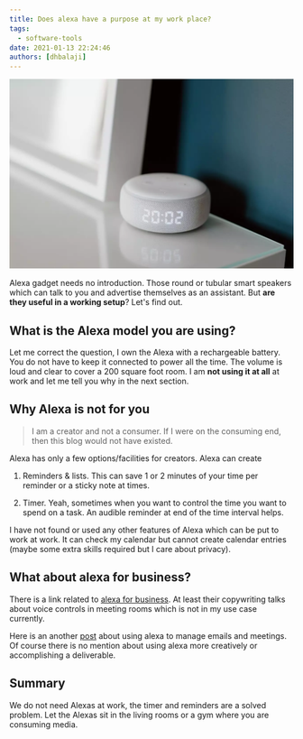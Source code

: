 ```yaml
---
title: Does alexa have a purpose at my work place?
tags:
  - software-tools
date: 2021-01-13 22:24:46
authors: [dhbalaji]
---
```


![Some alt text](./assets/alexa.webp)

Alexa gadget needs no introduction. Those round or tubular smart speakers which can talk to you and advertise themselves as an assistant. But **are they useful in a working setup**? Let's find out.

 
 
## What is the Alexa model you are using?

Let me correct the question, I own the Alexa with a rechargeable battery. You do not have to keep it connected to power all the time. The volume is loud and clear to cover a 200 square foot room. I am **not using it at all** at work and let me tell you why in the next section.

## Why Alexa is not for you

> I am a creator and not a consumer. If I were on the consuming end, then this blog would not have existed.

Alexa has only a few options/facilities for creators. Alexa can create

1. Reminders & lists. This can save 1 or 2 minutes of your time per reminder or a sticky note at times.

2. Timer. Yeah, sometimes when you want to control the time you want to spend on a task. An audible reminder at end of the time interval helps.

I have not found or used any other features of Alexa which can be put to work at work. It can check my calendar but cannot create calendar entries (maybe some extra skills required but I care about privacy).

## What about alexa for business?

There is a link related to [alexa for business](https://aws.amazon.com/alexaforbusiness/). At least their copywriting talks about voice controls in meeting rooms which is not in my use case currently.
 
 Here is an another [post](https://aws.amazon.com/blogs/business-productivity/boosting-work-from-home-productivity-with-alexa-for-business/) about using alexa to manage emails and meetings. Of course there is no mention about using alexa more creatively or accomplishing a deliverable.

## Summary

We do not need Alexas at work, the timer and reminders are a solved problem. Let the Alexas sit in the living rooms or a gym where you are consuming media.
